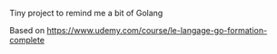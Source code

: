 Tiny project to remind me a bit of Golang

Based on https://www.udemy.com/course/le-langage-go-formation-complete
